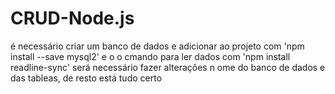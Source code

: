 # CRUD-Node.js
é necessário criar um banco de dados e adicionar ao projeto com 'npm install --save mysql2'
e o o cmando para ler dados com 'npm install readline-sync'
será necessário fazer alterações n ome do banco de dados e das tableas, de resto está tudo certo
